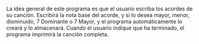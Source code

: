 La idea general de este programa es que el usuario escriba los acordes de su canción. Escribirá la nota base del acorde, y si lo desea mayor, menor, disminuido, 7 Dominante o 7 Mayor,  y el programa automáticamente lo creará y lo almacenará. Cuando el usuario indique que ha terminado, el programa imprimirá la canción completa. 
